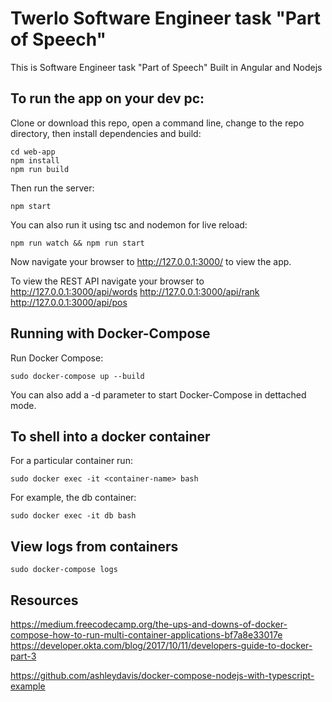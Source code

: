 # Twerlo Software Engineer task "Part of Speech"

This is Software Engineer task "Part of Speech"
Built in Angular and Nodejs

## To run the app on your dev pc:


Clone or download this repo, open a command line, change to the repo directory, then install dependencies and build:

    cd web-app
    npm install
    npm run build

Then run the server:

    npm start

You can also run it using tsc and nodemon for live reload:

    npm run watch && npm run start

Now navigate your browser to http://127.0.0.1:3000/ to view the app.

To view the REST API navigate your browser to 
http://127.0.0.1:3000/api/words
http://127.0.0.1:3000/api/rank
http://127.0.0.1:3000/api/pos

## Running with Docker-Compose

Run Docker Compose:

    sudo docker-compose up --build

You can also add a -d parameter to start Docker-Compose in dettached mode.



## To shell into a docker container

For a particular container run:

    sudo docker exec -it <container-name> bash

For example, the db container:

    sudo docker exec -it db bash


## View logs from containers

    sudo docker-compose logs

## Resources

https://medium.freecodecamp.org/the-ups-and-downs-of-docker-compose-how-to-run-multi-container-applications-bf7a8e33017e
https://developer.okta.com/blog/2017/10/11/developers-guide-to-docker-part-3


https://github.com/ashleydavis/docker-compose-nodejs-with-typescript-example
